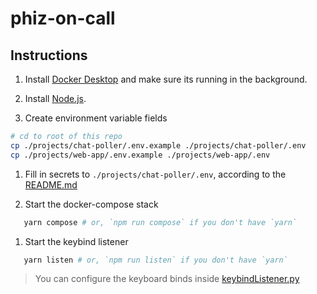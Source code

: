 # phiz-on-call

## Instructions

1. Install [Docker Desktop][] and make sure its running in the background.

1. Install [Node.js][].

1. Create environment variable fields

```bash
# cd to root of this repo
cp ./projects/chat-poller/.env.example ./projects/chat-poller/.env
cp ./projects/web-app/.env.example ./projects/web-app/.env
```

1. Fill in secrets to `./projects/chat-poller/.env`, according to the [README.md](projects/chat-poller/README.md)

1. Start the docker-compose stack

```bash
   yarn compose # or, `npm run compose` if you don't have `yarn`
```

1. Start the keybind listener

```bash
   yarn listen # or, `npm run listen` if you don't have `yarn`
```

> You can configure the keyboard binds inside [keybindListener.py](./keybindListener.py)

[docker desktop]: https://www.docker.com/products/docker-desktop
[node.js]: https://nodejs.org/en/download/
